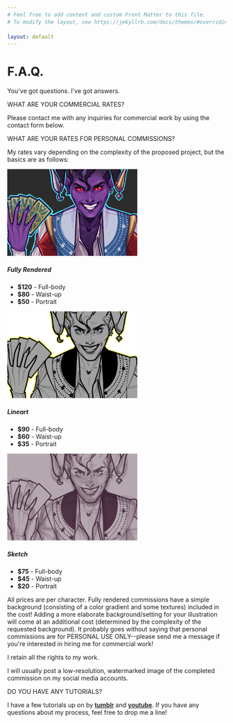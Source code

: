 ```yaml
---
# Feel free to add content and custom Front Matter to this file.
# To modify the layout, see https://jekyllrb.com/docs/themes/#overriding-theme-defaults

layout: default
---
```

<div class="container px-xl-3 px-lg-3 px-md-3 px-4">
<h1>F.A.Q.</h1>
<p class="lead">You've got questions. I've got answers.</p>
<P class="resume-heading">WHAT ARE YOUR COMMERCIAL RATES?</P>
<P>Please contact me with any inquiries for commercial work by using the contact form below.</P>
<P class="resume-heading">WHAT ARE YOUR RATES FOR PERSONAL COMMISSIONS?</P>
<P>My rates vary depending on the complexity of the proposed project, but the basics are as follows:</P>
<div class="card-deck my-4">
    <div class="card" id="list-card">
    <img class="card-img-top" src="assets/FAQ1.png" alt="Card image cap">
        <div class="card-body" id="list-card-container">
            <h5 class="card-title">Fully Rendered</h5>
            <ul class="list-group list-group-flush">
                <li class="list-group-item"><b>$120</b> - Full-body</li>
                <li class="list-group-item"><b>$80</b> - Waist-up</li>
                <li class="list-group-item"><b>$50</b> - Portrait</li>
            </ul>
        </div>
    </div>  
    <div class="card" id="list-card">
    <img class="card-img-top" src="assets/FAQ2.png" alt="Card image cap">
        <div class="card-body" id="list-card-container">
            <h5 class="card-title">Lineart</h5>
            <ul class="list-group list-group-flush">
                <li class="list-group-item"><b>$90</b> - Full-body</li>
                <li class="list-group-item"><b>$60</b> - Waist-up</li>
                <li class="list-group-item"><b>$35</b> - Portrait</li>
            </ul>
        </div>
    </div>
    <div class="card" id="list-card">
    <img class="card-img-top" src="assets/FAQ3.png" alt="Card image cap">
        <div class="card-body" id="list-card-container">
            <h5 class="card-title">Sketch</h5>
            <ul class="list-group list-group-flush">
                <li class="list-group-item"><b>$75</b> - Full-body</li>
                <li class="list-group-item"><b>$45</b> - Waist-up</li>
                <li class="list-group-item"><b>$20</b> - Portrait</li>
            </ul>
        </div>
    </div>
</div>
<P>All prices are per character. Fully rendered commissions have a simple background (consisting of a color gradient and some textures) included in the cost! Adding a more elaborate background/setting for your illustration will come at an additional cost (determined by the complexity of the requested background).
It probably goes without saying that personal commissions are for PERSONAL USE ONLY--please send me a message if you're interested in hiring me for commercial work!</P>
<P>I retain all the rights to my work.</P>
<P>I will usually post a low-resolution, watermarked image of the completed commission on my social media accounts.</P>
<P class="resume-heading">DO YOU HAVE ANY TUTORIALS?</P>
<P>I have a few tutorials up on by <a href="http://itsmyfreakin.tumblr.com/tagged/tutorial" style="font-weight: 600;">tumblr</a> and <a href="http://www.youtube.com/c/JakiHong" style="font-weight: 600;">youtube</a>. If you have any questions about my process, feel free to drop me a line!</P>
</div>